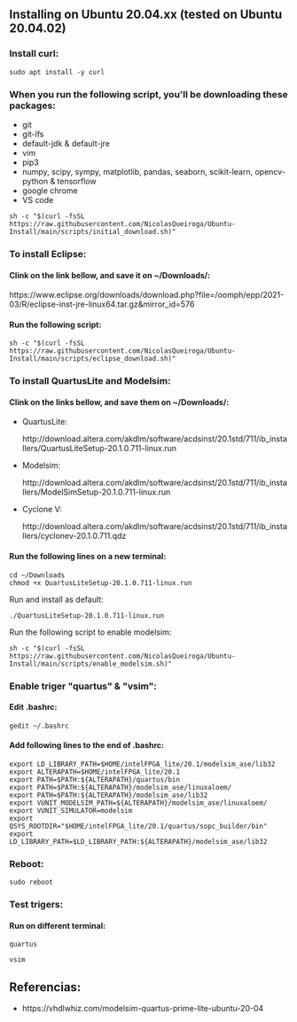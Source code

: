 ## Installing on Ubuntu 20.04.xx (tested on Ubuntu 20.04.02)


### Install curl:
`sudo apt install -y curl`

### When you run the following script, you'll be downloading these packages:
- git
- git-lfs
- default-jdk & default-jre
- vim
- pip3
- numpy, scipy, sympy, matplotlib, pandas, seaborn, scikit-learn, opencv-python & tensorflow
- google chrome
- VS code

`sh -c "$(curl -fsSL https://raw.githubusercontent.com/NicolasQueiroga/Ubuntu-Install/main/scripts/initial_download.sh)"`




### To install Eclipse:
#### Clink on the link bellow, and save it on ~/Downloads/:
<link>https://www.eclipse.org/downloads/download.php?file=/oomph/epp/2021-03/R/eclipse-inst-jre-linux64.tar.gz&mirror_id=576</link>

#### Run the following script:

`sh -c "$(curl -fsSL https://raw.githubusercontent.com/NicolasQueiroga/Ubuntu-Install/main/scripts/eclipse_download.sh)"`




### To install QuartusLite and Modelsim:
#### Clink on the links bellow, and save them on ~/Downloads/:

- QuartusLite:
  <link>http://download.altera.com/akdlm/software/acdsinst/20.1std/711/ib_installers/QuartusLiteSetup-20.1.0.711-linux.run</link>


- Modelsim:
  <link>http://download.altera.com/akdlm/software/acdsinst/20.1std/711/ib_installers/ModelSimSetup-20.1.0.711-linux.run</link>


- Cyclone V:
  <link>http://download.altera.com/akdlm/software/acdsinst/20.1std/711/ib_installers/cyclonev-20.1.0.711.qdz</link>
  

#### Run the following lines on a new terminal:
```
cd ~/Downloads
chmod +x QuartusLiteSetup-20.1.0.711-linux.run
```

Run and install as default:

`./QuartusLiteSetup-20.1.0.711-linux.run`

Run the following script to enable modelsim:


`sh -c "$(curl -fsSL https://raw.githubusercontent.com/NicolasQueiroga/Ubuntu-Install/main/scripts/enable_modelsim.sh)"`




### Enable triger "quartus" & "vsim":
#### Edit .bashrc:
`gedit ~/.bashrc`

#### Add following lines to the end of .bashrc:
```
export LD_LIBRARY_PATH=$HOME/intelFPGA_lite/20.1/modelsim_ase/lib32
export ALTERAPATH=$HOME/intelFPGA_lite/20.1
export PATH=$PATH:${ALTERAPATH}/quartus/bin
export PATH=$PATH:${ALTERAPATH}/modelsim_ase/linuxaloem/
export PATH=$PATH:${ALTERAPATH}/modelsim_ase/lib32
export VUNIT_MODELSIM_PATH=${ALTERAPATH}/modelsim_ase/linuxaloem/
export VUNIT_SIMULATOR=modelsim
export QSYS_ROOTDIR="$HOME/intelFPGA_lite/20.1/quartus/sopc_builder/bin"
export LD_LIBRARY_PATH=$LD_LIBRARY_PATH:${ALTERAPATH}/modelsim_ase/lib32
```


### Reboot:
`sudo reboot`

### Test trigers:
#### Run on different terminal:
`quartus`

`vsim`


## Referencias:
- <link>https://vhdlwhiz.com/modelsim-quartus-prime-lite-ubuntu-20-04</link>
